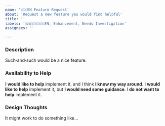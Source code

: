 ```yaml
---
name: '🇨🇦EN Feature Request'
about: 'Request a new feature you would find helpful'
title: ''
labels: '🇬🇧🇺🇸🇨🇦EN, Enhancement, Needs Investigation'
assignees: ''

---
```


<!--
 Reminder:
 Have you searched to see if a related issue exists already?
 If one exists, please add your information there instead.
 -->

### Description

Such‐and‐such would be a nice feature.

### Availability to Help

<!-- Keep only one of the following lines. -->
I **would like to help** implement it, and I think **I know my way around**.
I **would like to help** implement it, but **I would need some guidance**.
I **do not want to help** implement it.

### Design Thoughts

It might work to do something like...
